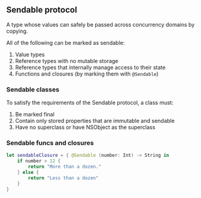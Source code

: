 
## Sendable protocol

A type whose values can safely be passed across concurrency domains by copying.

All of the following can be marked as sendable:

1. Value types
2. Reference types with no mutable storage
3. Reference types that internally manage access to their state
4. Functions and closures (by marking them with `@Sendable`)

### Sendable classes

To satisfy the requirements of the Sendable protocol, a class must:

1. Be marked final
2. Contain only stored properties that are immutable and sendable
3. Have no superclass or have NSObject as the superclass

### Sendable funcs and closures

```swift
let sendableClosure = { @Sendable (number: Int) -> String in
    if number > 12 {
        return "More than a dozen."
    } else {
        return "Less than a dozen"
    }
}
```